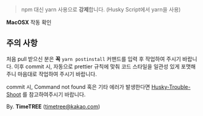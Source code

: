 > npm 대신 yarn 사용으로 **강제**합니다. (Husky Script에서 yarn을 사용)

**MacOSX** 작동 확인

## 주의 사항

처음 pull 받으신 분은 **꼭** `yarn postinstall` 커맨드를 입력 후 작업하여 주시기 바랍니다.
이후 commit 시, 자동으로 prettier 규칙에 맞춰 코드 스타일을 일관성 있게 포맷해주니 마음대로 작업하여 주시기 바랍니다.

commit 시, Command not found 혹은 기타 에러가 발생한다면 [Husky-Trouble-Shoot](https://typicode.github.io/husky/#/?id=troubleshoot) 를 참고하여주시기 바랍니다.

By. **TimeTREE** (timetree@kakao.com)
